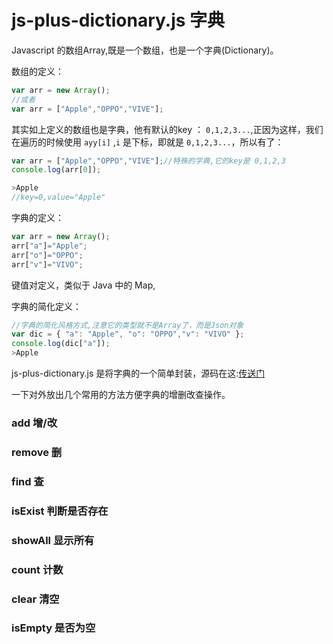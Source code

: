 # js-plus-dictionary.js 字典

Javascript 的数组Array,既是一个数组，也是一个字典(Dictionary)。

数组的定义：

``` javascript
var arr = new Array();
//或者
var arr = ["Apple","OPPO","VIVE"];
```

其实如上定义的数组也是字典，他有默认的key ： `0,1,2,3...`,正因为这样，我们在遍历的时候使用 `ayy[i]` ,`i` 是下标，即就是 `0,1,2,3...`，所以有了：

``` javascript
var arr = ["Apple","OPPO","VIVE"];//特殊的字典,它的key是 0,1,2,3
console.log(arr[0]);

>Apple
//key=0,value="Apple"
```

字典的定义：

``` javascript
var arr = new Array();
arr["a"]="Apple";
arr["o"]="OPPO";
arr["v"]="VIVO";
```
键值对定义，类似于 Java 中的 Map,

字典的简化定义：

``` javascript
//字典的简化风格方式,注意它的类型就不是Array了，而是Json对象
var dic = { "a": "Apple", "o": "OPPO","v": "VIVO" }; 
console.log(dic["a"]);
>Apple 
```

js-plus-dictionary.js 是将字典的一个简单封装，源码在这:[传送门](https://github.com/Sogrey/js-tools/blob/master/js/js-plus-dictionary.js)

一下对外放出几个常用的方法方便字典的增删改查操作。

### add 增/改

### remove 删

### find 查

### isExist 判断是否存在

### showAll 显示所有

### count 计数

### clear 清空

### isEmpty 是否为空